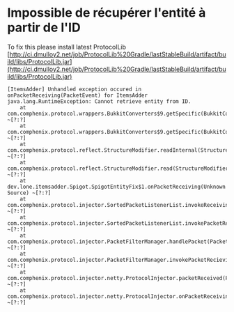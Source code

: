 # Impossible de récupérer l'entité à partir de l'ID

To fix this please install latest ProtocolLib [http://ci.dmulloy2.net/job/ProtocolLib%20Gradle/lastStableBuild/artifact/build/libs/ProtocolLib.jar](http://ci.dmulloy2.net/job/ProtocolLib%20Gradle/lastStableBuild/artifact/build/libs/ProtocolLib.jar)​

```text
[ItemsAdder] Unhandled exception occured in onPacketReceiving(PacketEvent) for ItemsAdder
java.lang.RuntimeException: Cannot retrieve entity from ID.
	at com.comphenix.protocol.wrappers.BukkitConverters$9.getSpecific(BukkitConverters.java:646) ~[?:?]
	at com.comphenix.protocol.wrappers.BukkitConverters$9.getSpecific(BukkitConverters.java:625) ~[?:?]
	at com.comphenix.protocol.reflect.StructureModifier.readInternal(StructureModifier.java:227) ~[?:?]
	at com.comphenix.protocol.reflect.StructureModifier.read(StructureModifier.java:195) ~[?:?]
	at dev.lone.itemsadder.Spigot.SpigotEntityFix$1.onPacketReceiving(Unknown Source) ~[?:?]
	at com.comphenix.protocol.injector.SortedPacketListenerList.invokeReceivingListener(SortedPacketListenerList.java:114) ~[?:?]
	at com.comphenix.protocol.injector.SortedPacketListenerList.invokePacketRecieving(SortedPacketListenerList.java:67) ~[?:?]
	at com.comphenix.protocol.injector.PacketFilterManager.handlePacket(PacketFilterManager.java:590) ~[?:?]
	at com.comphenix.protocol.injector.PacketFilterManager.invokePacketRecieving(PacketFilterManager.java:557) ~[?:?]
	at com.comphenix.protocol.injector.netty.ProtocolInjector.packetReceived(ProtocolInjector.java:352) ~[?:?]
	at com.comphenix.protocol.injector.netty.ProtocolInjector.onPacketReceiving(ProtocolInjector.java:317) ~[?:?]
​
```

